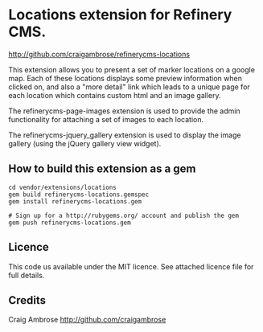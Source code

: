 # Locations extension for Refinery CMS.

http://github.com/craigambrose/refinerycms-locations

This extension allows you to present a set of marker locations on a google map. Each of these locations displays
some preview information when clicked on, and also a "more detail" link which leads to a unique page for each
location which contains custom html and an image gallery.

The refinerycms-page-images extension is used to provide the admin functionality for attaching a set of images
to each location.

The refinerycms-jquery_gallery extension is used to display the image gallery (using the jQuery gallery view
widget).

## How to build this extension as a gem

    cd vendor/extensions/locations
    gem build refinerycms-locations.gemspec
    gem install refinerycms-locations.gem

    # Sign up for a http://rubygems.org/ account and publish the gem
    gem push refinerycms-locations.gem

## Licence

This code us available under the MIT licence. See attached licence file for full details.
    
## Credits

Craig Ambrose
http://github.com/craigambrose
